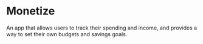 # Monetize

An app that allows users to track their spending and income, and provides a way to set their own budgets and savings goals.
